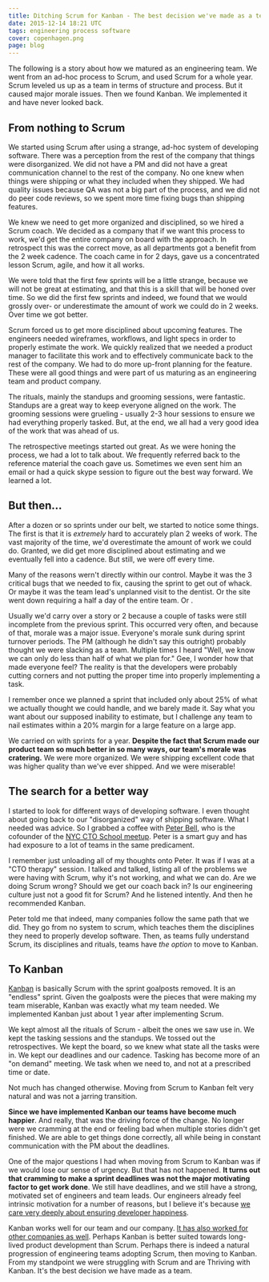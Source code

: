 ```yaml
---
title: Ditching Scrum for Kanban - The best decision we've made as a team
date: 2015-12-14 18:21 UTC
tags: engineering process software
cover: copenhagen.png
page: blog
---
```


The following is a story about how we matured as an engineering team.  We went from an ad-hoc process to Scrum, and used Scrum for a whole year.  Scrum leveled us up as a team in terms of structure and process.  But it caused major morale issues.  Then we found Kanban.  We implemented it and have never looked back.

<!--more-->

## From nothing to Scrum

We started using Scrum after using a strange, ad-hoc system of developing software.  There was a perception from the rest of the company that things were disorganized.  We did not have a PM and did not have a great communication channel to the rest of the company.  No one knew when things were shipping or what they included when they shipped.  We had quality issues because QA was not a big part of the process, and we did not do peer code reviews, so we spent more time fixing bugs than shipping features.

We knew we need to get more organized and disciplined, so we hired a Scrum coach.  We decided as a company that if we want this process to work, we'd get the entire company on board with the approach.  In retrospect this was the correct move, as all departments got a benefit from the 2 week cadence.  The coach came in for 2 days, gave us a concentrated lesson Scrum, agile, and how it all works.

We were told that the first few sprints will be a little strange, because we will not be great at estimating, and that this is a skill that will be honed over time.  So we did the first few sprints and indeed, we found that we would grossly over- or underestimate the amount of work we could do in 2 weeks.  Over time we got better.

Scrum forced us to get more disciplined about upcoming features.  The engineers needed wireframes, workflows, and light specs in order to properly estimate the work.  We quickly realized that we needed a product manager to facilitate this work and to effectively communicate back to the rest of the company.  We had to do more up-front planning for the feature. These were all good things and were part of us maturing as an engineering team and product company.

The rituals, mainly the standups and grooming sessions, were fantastic.  Standups are a great way to keep everyone aligned on the work.  The grooming sessions were grueling - usually 2-3 hour sessions to ensure we had everything properly tasked.  But, at the end, we all had a very good idea of the work that was ahead of us.

The retrospective meetings started out great.  As we were honing the process, we had a lot to talk about.  We frequently referred back to the reference material the coach gave us.  Sometimes we even sent him an email or had a quick skype session to figure out the best way forward.  We learned a lot.

## But then...

After a dozen or so sprints under our belt, we started to notice some things.  The first is that it is *extremely* hard to accurately plan 2 weeks of work.  The vast majority of the time, we'd overestimate the amount of work we could do.  Granted, we did get more disciplined about estimating and we eventually fell into a cadence.  But still, we were off every time.

Many of the reasons wern't directly within our control.  Maybe it was the 3 critical bugs that we needed to fix, causing the sprint to get out of whack.  Or maybe it was the team lead's unplanned visit to the dentist.  Or the site went down requiring a half a day of the entire team. Or <insert real life event here>.

Usually we'd carry over a story or 2 because a couple of tasks were still incomplete from the previous sprint.  This occurred very often, and because of that, morale was a major issue.  Everyone's morale sunk during sprint turnover periods.  The PM (although he didn't say this outright) probably thought we were slacking as a team.   Multiple times I heard "Well, we know we can only do less than half of what we plan for."  Gee, I wonder how that made everyone feel?  The reality is that the developers were probably cutting corners and not putting the proper time into properly implementing a task.

I remember once we planned a sprint that included only about 25% of what we actually thought we could handle, and we barely made it.  Say what you want about our supposed inability to estimate, but I challenge any team to nail estimates within a 20% margin for a large feature on a large app.

We carried on with sprints for a year.  **Despite the fact that Scrum made our product team so much better in so many ways, our team's morale was cratering.**  We were more organized.  We were shipping excellent code that was higher quality than we've ever shipped.  And we were miserable!

## The search for a better way

I started to look for different ways of developing software.  I even thought about going back to our "disorganized" way of shipping software.  What I needed was advice.  So I grabbed a coffee with [Peter Bell][5], who is the cofounder of the [NYC CTO School meetup][2].  Peter is a smart guy and has had exposure to a lot of teams in the same predicament.

I remember just unloading all of my thoughts onto Peter.  It was if I was at a "CTO therapy" session.  I talked and talked, listing all of the problems we were having with Scrum, why it's not working, and what we can do.  Are we doing Scrum wrong?  Should we get our coach back in?  Is our engineering culture just not a good fit for Scrum?  And he listened intently.  And then he recommended Kanban.

Peter told me that indeed, many companies follow the same path that we did.  They go from no system to scrum, which teaches them the disciplines they need to properly develop software.  Then, as teams fully understand Scrum, its disciplines and rituals, teams have *the option* to move to Kanban.

## To Kanban

[Kanban][3] is basically Scrum with the sprint goalposts removed.  It is an "endless" sprint.  Given the goalposts were the pieces that were making my team miserable, Kanban was exactly what my team needed.   We implemented Kanban just about 1 year after implementing Scrum.

We kept almost all the rituals of Scrum - albeit the ones we saw use in.  We kept the tasking sessions and the standups.  We tossed out the retrospectives.  We kept the board, so we knew what state all the tasks were in.  We kept our deadlines and our cadence.  Tasking has become more of an "on demand" meeting.  We task when we need to, and not at a prescribed time or date.

Not much has changed otherwise.  Moving from Scrum to Kanban felt very natural and was not a jarring transition.

**Since we have implemented Kanban our teams have become much happier**.  And really, that was the driving force of the change.  No longer were we cramming at the end or feeling bad when multiple stories didn't get finished.  We are able to get things done correctly, all while being in constant communication with the PM about the deadlines.

One of the major questions I had when moving from Scrum to Kanban was if we would lose our sense of urgency.  But that has not happened.  **It turns out that cramming to make a sprint deadlines was not the major motivating factor to get work done**.  We still have deadlines, and we still have a strong, motivated set of engineers and team leads.    Our engineers already feel intrinsic motivation for a number of reasons, but I believe it's because [we care very deeply about ensuring developer happiness][1].

Kanban works well for our team and our company.  [It has also worked for other companies as well][4].  Perhaps Kanban is better suited towards long-lived product development than Scrum.  Perhaps there is indeed a natural progression of engineering teams adopting Scrum, then moving to Kanban.   From my standpoint we were struggling with Scrum and are Thriving with Kanban.  It's the best decision we have made as a team.

[1]: https://medium.com/@gammons/making-20-time-work-for-your-engineering-team-d73adf699038#.4me00qy0d
[2]: http://www.meetup.com/ctoschool
[3]: https://www.youtube.com/watch?v=Jx6_E5XxqEo
[4]: https://stormpath.com/blog/so-long-scrum-hello-kanban
[5]: https://twitter.com/PeterBell

